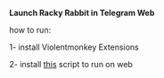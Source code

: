 **Launch Racky Rabbit in Telegram Web**


how to run:

1- install Violentmonkey Extensions

2- install [this](https://github.com/rezamoradi4042/Racky-Rabbit/raw/main/Racky-Rabbit-Web.js) script to run on web
